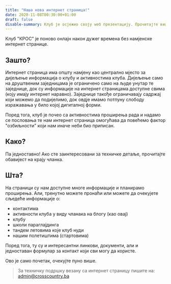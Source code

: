 ```yaml
---
title: "Наша нова интернет страница!"
date: 2020-11-08T00:30:00+01:00
draft: false
disable-summary: Клуб је осјежио своју wеб презентацију. Прочитајте више о плановима за њену будућност у овом чланку.
---
```


Клуб "КРОС" је поново онлајн након дужег времена без намјенске интернет странице.

## Зашто?

Интернет страница има општу намјену као централно мјесто за дијељење информација о клубу и активностима клуба.
Дијељење само на друштвеним заједницама је ограничено само на људе унутар те заједнице, док су информације на интернет страницама доступне свима (коју имају интернет наравно).
Заједнице такође ограничавају садржај који можемо да подијелимо, док овдје имамо потпуну слободу изражавања у било којој дигиталној форми.

Поред тога, клуб је почео са активностима проширења рада и надамо се пословања те нам интернет страница омогућава да повећемо фактор "озбиљности" који нам иначе неби био приписан.

## Како?

Па једноставно! Ако сте заинтересовани за техничке детаље, прочитајте обавијест на крају чланка.


## Шта?

На страници су нам доступне многе информације и планирамо проширења. Али, тренутно можете пронаћи или можете да очекујете сљедеће информације о:
* контактима
* активности клуба у виду чланака на блогу (као овај)
* клубу
* школи параглајдинга
* тандем летовима које клуб нуди
* нашим полетиштима (стартовима)

Поред тога, ту су и интересантни линкови, документи, али и једноставан формулар за контакт који сви могу да користе.

Ово је само почетак, очекујте пуно више.

> За техничку подршку везану са интернет страницу пишите на: [admin@crosscountry.ba](mailto@crosscountry.ba)
